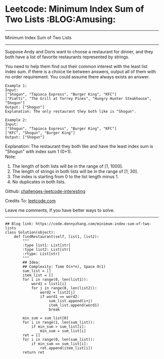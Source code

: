 # Leetcode: Minimum Index Sum of Two Lists     :BLOG:Amusing:


---

Minimum Index Sum of Two Lists  

---

Suppose Andy and Doris want to choose a restaurant for dinner, and they both have a list of favorite restaurants represented by strings.  

You need to help them find out their common interest with the least list index sum. If there is a choice tie between answers, output all of them with no order requirement. You could assume there always exists an answer.  

    Example 1:
    Input:
    ["Shogun", "Tapioca Express", "Burger King", "KFC"]
    ["Piatti", "The Grill at Torrey Pines", "Hungry Hunter Steakhouse", "Shogun"]
    Output: ["Shogun"]
    Explanation: The only restaurant they both like is "Shogun".

    Example 2:
    Input:
    ["Shogun", "Tapioca Express", "Burger King", "KFC"]
    ["KFC", "Shogun", "Burger King"]
    Output: ["Shogun"]

Explanation: The restaurant they both like and have the least index sum is "Shogun" with index sum 1 (0+1).  
Note:  
1.  The length of both lists will be in the range of [1, 1000].
2.  The length of strings in both lists will be in the range of [1, 30].
3.  The index is starting from 0 to the list length minus 1.
4.  No duplicates in both lists.

Github: [challenges-leetcode-interesting](https://github.com/DennyZhang/challenges-leetcode-interesting/tree/master/minimum-index-sum-of-two-lists)  

Credits To: [leetcode.com](https://leetcode.com/problems/minimum-index-sum-of-two-lists/description/)  

Leave me comments, if you have better ways to solve.  

---

    ## Blog link: https://code.dennyzhang.com/minimum-index-sum-of-two-lists
    class Solution(object):
        def findRestaurant(self, list1, list2):
            """
            :type list1: List[str]
            :type list2: List[str]
            :rtype: List[str]
            """
            ## Idea:
            ## Complexity: Time O(n*n), Space O(1)
            sum_list = []
            item_list = []
            for i in range(0, len(list1)):
                word1 = list1[i]
                for j in range(0, len(list2)):
                    word2 = list2[j]
                    if word1 == word2:
                        sum_list.append(i+j)
                        item_list.append(word1)
                        break
    
            min_sum = sum_list[0]
            for i in range(1, len(sum_list)):
                if min_sum > sum_list[i]:
                    min_sum = sum_list[i]
            ret = []
            for i in range(0, len(sum_list)):
                if min_sum == sum_list[i]:
                    ret.append(item_list[i])
            return ret
